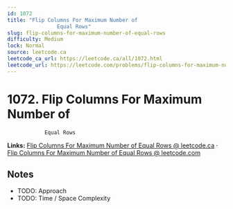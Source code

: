 ```yaml
--- 
id: 1072
title: "Flip Columns For Maximum Number of
                Equal Rows"
slug: flip-columns-for-maximum-number-of-equal-rows
difficulty: Medium
lock: Normal
source: leetcode.ca
leetcode_ca_url: https://leetcode.ca/all/1072.html
leetcode_url: https://leetcode.com/problems/flip-columns-for-maximum-number-of-equal-rows/
---
```


# 1072. Flip Columns For Maximum Number of
                Equal Rows

**Links:** [Flip Columns For Maximum Number of
                Equal Rows @ leetcode.ca](https://leetcode.ca/all/1072.html) · [Flip Columns For Maximum Number of
                Equal Rows @ leetcode.com](https://leetcode.com/problems/flip-columns-for-maximum-number-of-equal-rows/)

## Notes
- TODO: Approach
- TODO: Time / Space Complexity

